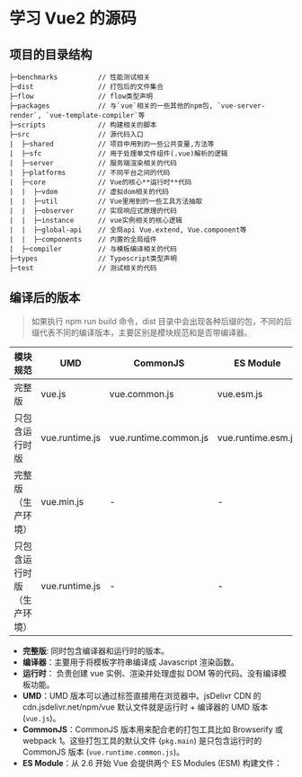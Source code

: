 # 学习 Vue2 的源码

## 项目的目录结构
```shell
├─benchmarks          // 性能测试相关
├─dist                // 打包后的文件集合
├─flow                // flow类型声明
├─packages            // 与`vue`相关的一些其他的npm包, `vue-server-render`, `vue-template-compiler`等
├─scripts             // 构建相关的脚本
├─src                 // 源代码入口
|  ├─shared           // 项目中用到的一些公共变量,方法等
|  ├─sfc              // 用于处理单文件组件(.vue)解析的逻辑
|  ├─server           // 服务端渲染相关的代码
|  ├─platforms        // 不同平台之间的代码
|  ├─core             // Vue的核心**运行时**代码
|  |  ├─vdom          // 虚拟dom相关的代码
|  |  ├─util          // Vue里用到的一些工具方法抽取
|  |  ├─observer      // 实现响应式原理的代码
|  |  ├─instance      // vue实例相关的核心逻辑
|  |  ├─global-api    // 全局api Vue.extend, Vue.component等
|  |  ├─components    // 内置的全局组件
|  ├─compiler         // 与模板编译相关的代码
├─types               // Typescript类型声明
├─test                // 测试相关的代码
```

## 编译后的版本
> 如果执行 npm run build 命令，dist 目录中会出现各种后缀的包，不同的后缀代表不同的编译版本，主要区别是模块规范和是否带编译器。

|模块规范|UMD|CommonJS|ES Module|ES Module（直接用于浏览器）|
| ----- | ----- | ----- | ----- | ----- |
|完整版|vue.js|vue.common.js|vue.esm.js|vue.esm.browser.js|
|只包含运行时版|vue.runtime.js|vue.runtime.common.js|vue.runtime.esm.js|\-|
|完整版（生产环境）|vue.min.js|\-|\-|vue.esm.browser.min.js|
|只包含运行时版（生产环境）|vue.runtime.js|\-|\-|\-|

* **完整版**: 同时包含编译器和运行时的版本。
* **编译器**：主要用于将模板字符串编译成 Javascript 渲染函数。
* **运行时**： 负责创建 vue 实例、渲染并处理虚拟 DOM 等的代码。没有编译模板功能。
* **UMD**：UMD 版本可以通过标签直接用在浏览器中。jsDelivr CDN 的 cdn.jsdelivr.net/npm/vue 默认文件就是运行时 + 编译器的 UMD 版本 (`vue.js`)。
* **CommonJS**：CommonJS 版本用来配合老的打包工具比如 Browserify 或 webpack 1。这些打包工具的默认文件 (`pkg.main`) 是只包含运行时的 CommonJS 版本 (`vue.runtime.common.js`)。
* **ES Module**：从 2.6 开始 Vue 会提供两个 ES Modules (ESM) 构建文件：
